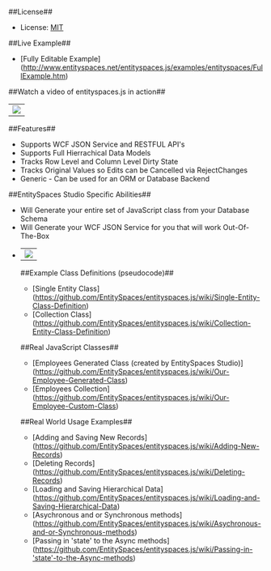 ##License##
* License: [MIT](http://www.opensource.org/licenses/mit-license.php)

##Live Example##
* [Fully Editable Example] (http://www.entityspaces.net/entityspaces.js/examples/entityspaces/FullExample.htm)

##Watch a video of entityspaces.js in action##
<table border="0">
    <tr>
        <td>
            <a href="http://www.entityspaces.net/developer/Videos/entityspaces_js/entityspaces_js_cool.html" target="new"><img src="http://www.entityspaces.net/downloads/video.png" border="0"></a>
        </td>
    </tr>
</table>

##Features##
* Supports WCF JSON Service and RESTFUL API's
* Supports Full Hierrachical Data Models
* Tracks Row Level and Column Level Dirty State
* Tracks Original Values so Edits can be Cancelled via RejectChanges
* Generic - Can be used for an ORM or Database Backend

##EntitySpaces Studio Specific Abilities##
* Will Generate your entire set of JavaScript class from your Database Schema
* Will Generate your WCF JSON Service for you that will work Out-Of-The-Box 
* <table border="0">
    <tr>
        <td>
            <a href="http://www.entityspaces.net/developer/Videos/entityspaces_js/entityspaces_js_cool.html" target="new"><img src="http://www.entityspaces.net/downloads/video.png" border="0"></a>
        </td>
    </tr>
</table>

##Example Class Definitions (pseudocode)##
* [Single Entity Class] (https://github.com/EntitySpaces/entityspaces.js/wiki/Single-Entity-Class-Definition)
* [Collection Class] (https://github.com/EntitySpaces/entityspaces.js/wiki/Collection-Entity-Class-Definition)

##Real JavaScript Classes##
* [Employees Generated Class (created by EntitySpaces Studio)] (https://github.com/EntitySpaces/entityspaces.js/wiki/Our-Employee-Generated-Class)
* [Employees Collection] (https://github.com/EntitySpaces/entityspaces.js/wiki/Our-Employee-Custom-Class)

##Real World Usage Examples##
* [Adding and Saving New Records] (https://github.com/EntitySpaces/entityspaces.js/wiki/Adding-New-Records)
* [Deleting Records] (https://github.com/EntitySpaces/entityspaces.js/wiki/Deleting-Records)
* [Loading and Saving Hierarchical Data] (https://github.com/EntitySpaces/entityspaces.js/wiki/Loading-and-Saving-Hierarchical-Data)
* [Asychronous and or Synchronous methods] (https://github.com/EntitySpaces/entityspaces.js/wiki/Asychronous-and-or-Synchronous-methods)
* [Passing in 'state' to the Async methods] (https://github.com/EntitySpaces/entityspaces.js/wiki/Passing-in-'state'-to-the-Async-methods)